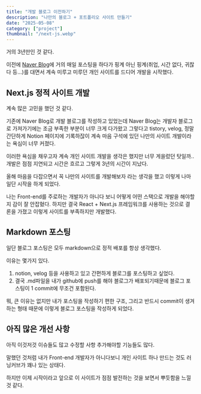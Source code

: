 ```yaml
---
title: "개발 블로그 이전하기"
description: "나만의 블로그 + 포트폴리오 사이트 만들기"
date: "2025-05-08"
category: ["project"]
thumbnail: "/next-js.webp"
---
```


거의 3년만인 것 같다.

이전에 [Naver Blog](https://blog.naver.com/comstering)에 거의 매일 포스팅을 하다가 핑계 아닌 핑계(취업, 시간 없다, 귀찮다 등...)를 대면서 계속 미루고 미루던 개인 사이트를 드디어 개발을 시작했다.

## Next.js 정적 사이트 개발

계속 많은 고민을 했던 것 같다.

기존에 Naver Blog로 개발 블로그를 작성하고 있었는데 Naver Blog는 개발자 블로그로 가져가기에는 조금 부족한 부분이 너무 크게 다가왔고 그렇다고 tistory, velog, 정말 간단하게 Notion 페이지에 기록하잖이 계속 마음 구석에 있던 나만의 사이트 개발이라는 욕심이 너무 커졌다.

이러한 욕심을 채우고자 계속 개인 사이트 개발을 생각은 했지만 너무 게을렀던 탓일까.. 개발은 점점 지연되고 시간은 흐르고 그렇게 3년의 시간이 지났다.

올해 마음을 다잡으면서 꼭 나만의 사이트를 개발해보자 라는 생각을 했고 이렇게 나마 일단 시작을 하게 되었다.

나는 Front-end를 주로하는 개발자가 아니다 보니 어떻게 어떤 스택으로 개발을 해야할지 감이 잘 안잡혔다. 하지만 결국 React + Next.js 프레임워크를 사용하는 것으로 결론을 가졌고 이렇게 사이트를 부족하지만 개발했다.

## Markdown 포스팅

일단 블로그 포스팅은 모두 markdown으로 정적 배포를 항상 생각했다.

이유는 몇가지 있다.

1. notion, velog 등을 사용하고 있고 간편하게 블로그를 포스팅하고 싶었다.
2. 결국 .md파일을 내가 github에 push를 해야 블로그가 배포되기때문에 블로그 포스팅이 1 commit에 무조건 포함된다.

뭐, 큰 이유는 없지만 내가 포스팅을 작성하기 편한 구조, 그리고 반드시 commit이 생겨하는 형태 때문에 이렇게 블로그 포스팅을 작성하게 되었다.

## 아직 많은 개선 사항

아직 이것저것 이슈들도 많고 수정할 사항 추가해야할 기능들도 많다.

말했던 것처럼 내가 Front-end 개발자가 아니다보니 개인 사이트 하나 만드는 것도 러닝커브가 꽤나 있는 상태다.

하지만 이제 시작이라고 앞으로 이 사이트가 점점 발전하는 것을 보면서 뿌듯함을 느낄 것 같다.
